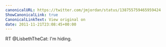 ```yaml
---
canonicalURL: https://twitter.com/jmjordan/status/138755759465959424
ShowCanonicalLink: true
CanonicalLinkText: View original on
date: 2011-11-21T23:08:45+00:00
---
```

RT @LisbethTheCat: I'm hiding.